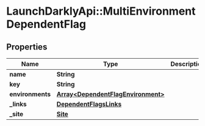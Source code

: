 # LaunchDarklyApi::MultiEnvironmentDependentFlag

## Properties
Name | Type | Description | Notes
------------ | ------------- | ------------- | -------------
**name** | **String** |  | [optional] 
**key** | **String** |  | [optional] 
**environments** | [**Array&lt;DependentFlagEnvironment&gt;**](DependentFlagEnvironment.md) |  | [optional] 
**_links** | [**DependentFlagsLinks**](DependentFlagsLinks.md) |  | [optional] 
**_site** | [**Site**](Site.md) |  | [optional] 



